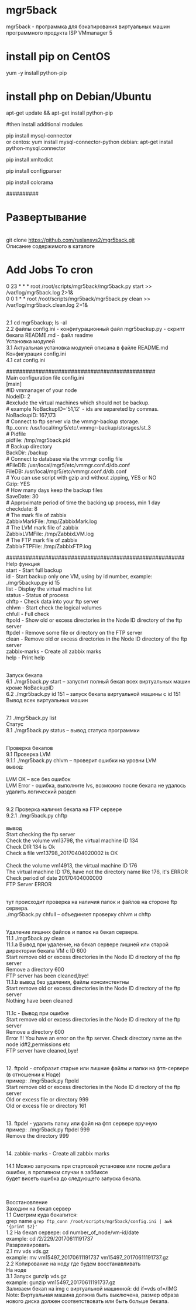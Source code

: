 # mgr5back
mgr5back - программка для бэкапирования виртуальных машин программного продукта ISP VMmanager 5 


# install pip on CentOS
yum -y install python-pip

# install php on Debian/Ubuntu
apt-get update && apt-get install python-pip


#then install additional modules

pip install mysql-connector  
or
centos: yum install mysql-connector-python
debian: apt-get install python-mysql.connector

pip install xmltodict 

pip install configparser

pip install colorama


##########

# Развертывание 
<br>git clone https://github.com/ruslansvs2/mgr5back.git
<br>Описание содержимого в каталоге 
<br>
# Add Jobs To cron

0 23  *  * *   root /root/scripts/mgr5back/mgr5back.py start >> /var/log/mgr5back.log 2>1&
<br>0 0  1  * *   root /root/scripts/mgr5back/mgr5back.py clean >> /var/log/mgr5back.clean.log 2>1&


<br>2.1 cd mgr5backup; ls -al 
<br>2.2 файлы
      config.ini  - конфигурационный файл 
      mgr5backup.py - скрипт бекапа 
      README.md - файл readme 
<br>Установка модулей 
<br>3.1 Актуальная установка модулей описана в файле README.md 
<br>Конфигурация config.ini 
<br>4.1 cat config.ini

##############################################
<br><b3>Main configuration file config.ini<b3>
<br>[main]
<br>#ID vmmanager of your node
<br>NodeID: 2
<br>#exclude the virtual machines which should not be backup.
<br># example NoBackupID='51,12' - ids are separeted by commas.
<br>NoBackupID: 167,173
<br># Connect to ftp server via the vmmgr-backup storage.
<br>ftp_conn: /usr/local/mgr5/etc/.vmmgr-backup/storages/st_3
<br># Pidfile
<br>pidfile: /tmp/mgr5back.pid
<br># Backup directory
<br>BackDir: /backup
<br># Connect to database via the vmmgr config file
<br>#FileDB: /usr/local/mgr5/etc/vmmgr.conf.d/db.conf
<br>FileDB: /usr/local/mgr5/etc/vmmgr.conf.d/db.conf
<br># You can use script with gzip and without zipping, YES or NO
<br>Gzip: YES
<br># How many days keep the backup files
<br>SaveDate: 30
<br># Approximate period of time the backing up process, min 1 day
<br>checkdate: 8
<br># The mark file of zabbix
<br>ZabbixMarkFile: /tmp/ZabbixMark.log 
<br># The LVM mark file of zabbix 
<br>ZabbixLVMFile: /tmp/ZabbixLVM.log
<br># The FTP mark file of zabbix 
<br>ZabbixFTPFile: /tmp/ZabbixFTP.log

#######################################################
<br>Help функция
<br>start - Start full backup
<br>id - Start backup only one VM, using by id number, example: ./mgr5backup.py id 15
<br>list - Display the virtual machine list
<br>status - Status of process
<br>chftp - Check data into your ftp server
<br>chlvm - Start check the logical volumes
<br>chfull - Full check
<br>ftpold - Show old or excess directories in the Node ID directory of the ftp server
<br>ftpdel - Remove some file or directory on the FTP server
<br>clean - Remove old or excess directories in the Node ID directory of the ftp server
<br>zabbix-marks - Create all zabbix marks
<br>help - Print help

<br>Запуск бекапа 
<br>6.1 ./mgr5back.py start   – запустит полный бекап всех виртуальных машин кроме  NoBackupID 
<br>6.2 ./mgr5back.py id  151  – запуск бекапа виртуальной машины с id 151
<br>Вывод всех виртуальных машин 

<br>7.1 ./mgr5back.py list 
<br>Статус 
<br>8.1 ./mgr5back.py status  – вывод статуса программки

<br>Проверка бекапов 
<br>9.1 Проверка LVM
<br>9.1.1  ./mgr5back.py chlvm   – проверит ошибки на уровни LVM 
<br>вывод:  
<br>LVM OK  – все без ошибок 
<br>LVM Error  - ошибка, выполните lvs, возможно после бекапа не удалось удалить логический раздел   

<br>9.2 Проверка наличия бекапа на FTP сервере 
<br>9.2.1  ./mgr5back.py chftp  
<br>вывод 
<br>Start checking the ftp server
<br>Check the volume vm13798, the virtual machine ID 134
<br>Check DIR 134 is Ok
<br>Check a file vm13798_20170404020002 is OK  
<br>Check the volume vm14913, the virtual machine ID 176
<br>The virtual machine ID 176, have not the directory name like 176, it's ERROR
<br>Check period of date 20170404000000
<br>FTP Server ERROR 

<br>тут происходит проверка на наличия папок и файлов на стороне ftp сервера.
<br>  ./mgr5back.py chfull  – объединяет проверку chlvm и chftp 

<br>Удаление лишних файлов и папок на бекап сервере. 
<br>11.1  ./mgr5back.py clean 
<br>11.1.a Вывод при удаление, на бекап сервере лишней или старой директории бекапа VM c ID 600 
<br>Start remove old or excess directories in the Node ID directory of the ftp server
<br>Remove a directory 600
<br>FTP server has been cleaned,bye! 
<br>11.1.b  вывод без удаления, файлы  консинстентны
<br>Start remove old or excess directories in the Node ID directory of the ftp server
<br>Nothing have been cleaned  
<br>11.1с - Вывод при ошибке 
<br>Start remove old or excess directories in the Node ID directory of the ftp server
<br>Remove a directory 600
<br>Error !!! You have an error on the ftp server. Check directory name as the node id#2,permissions etc
<br>FTP server have cleaned,bye! 

<br>12. ftpold  - отобразит старые или лишние файлы и папки на фтп-сервере (в отношении к Ноде)
<br>пример: ./mgr5back.py ftpold
<br>Start remove old or excess directories in the Node ID directory of the ftp server
<br>Old or excess file or directory 999
<br>Old or excess file or directory 161

<br>13.  ftpdel     - удалить папку или файл на фтп сервере вручную
<br>пример: ./mgr5back.py ftpdel 999
<br>Remove the directory 999

<br>14. zabbix-marks - Create all zabbix marks  
<br>14.1 Можно запускать при стартовой установке или после дебага ошибки, в противном случаи в заббиксе
<br>будет висеть ошибка до следующего запуска бекапа. 


<br><br>Восстановление 
<br>Заходим на бекап сервер 
<br>1.1 Смотрим куда бекапится:
<br> grep name `grep ftp_conn /root/scripts/mgr5back/config.ini | awk '{print $2}'`
<br>1.2 На бекап сервере: cd number_of_node/vm-id/date
<br>example: cd /2/229/20170611191737
<br>Разархивировать 
<br>2.1 mv vds vds.gz
<br>example: mv vm15497_20170611191737  vm15497_20170611191737.gz
<br>2.2 Копирование на ноду где будем восстанавливать 
<br> На ноде 
<br>3.1 Запуск gunzip vds.gz
<br>example: gunzip vm15497_20170611191737.gz 
<br>Заливаем бекап на img c виртуальной машинной: dd if=vds of=/IMG 
<br>Note: Виртуальная машина должна быть выключена, размер образа нового диска должен соответствовать или быть больше бекапа. 
 

